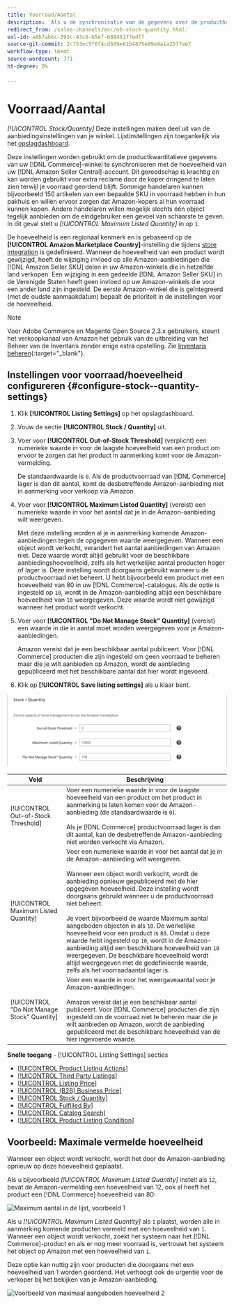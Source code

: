 ```yaml
---
title: Voorraad/Aantal
description: 'Als u de synchronisatie van de gegevens over de producthoeveelheid van uw winkel Commerce naar uw  [!DNL Amazon Seller Central] account wilt beheren, werkt u de instellingen voor de voorraad/hoeveelheid bij.'
redirect_from: /sales-channels/asc/ob-stock-quantity.html: 
exl-id: a8b7ab6c-393c-43c6-b5ef-68845177edff
source-git-commit: 2c753ec5f6f4cd509e61b4875e09e9a1a2577ee7
workflow-type: tm+mt
source-wordcount: 771
ht-degree: 0%

---
```


# Voorraad/Aantal

*[!UICONTROL Stock/Quantity]* Deze instellingen maken deel uit van de aanbiedingsinstellingen van je winkel. Lijstinstellingen zijn toegankelijk via het [opslagdashboard](./amazon-store-dashboard.md).

Deze instellingen worden gebruikt om de productkwantitatieve gegevens van uw [!DNL Commerce]-winkel te synchroniseren met de hoeveelheid van uw [!DNL Amazon Seller Central]-account. Dit gereedschap is krachtig en kan worden gebruikt voor extra reclame door de koper dringend te laten zien terwijl je voorraad geordend blijft. Sommige handelaren kunnen bijvoorbeeld 150 artikelen van een bepaalde SKU in voorraad hebben in hun pakhuis en willen ervoor zorgen dat Amazon-kopers al hun voorraad kunnen kopen. Andere handelaren willen mogelijk slechts één object tegelijk aanbieden om de eindgebruiker een gevoel van schaarste te geven. In dit geval stelt u *[!UICONTROL Maximum Listed Quantity]* in op `1`.

De hoeveelheid is een regionaal kenmerk en is gebaseerd op de **[!UICONTROL Amazon Marketplace Country]**-instelling die tijdens [store integration](./store-integration.md) is gedefinieerd. Wanneer de hoeveelheid van een product wordt gewijzigd, heeft de wijziging invloed op alle Amazon-aanbiedingen die [!DNL Amazon Seller SKU] delen in uw Amazon-winkels die in hetzelfde land verkopen. Een wijziging in een gedeelde [!DNL Amazon Seller SKU] in de Verenigde Staten heeft geen invloed op uw Amazon-winkels die voor een ander land zijn ingesteld. De eerste Amazon-winkel die is geïntegreerd (met de oudste aanmaakdatum) bepaalt de prioriteit in de instellingen voor de hoeveelheid.

>[!NOTE]
>
>Voor Adobe Commerce en Magento Open Source 2.3.x gebruikers, steunt het verkoopkanaal van Amazon het gebruik van de uitbreiding van het Beheer van de Inventaris zonder enige extra opstelling. Zie [Inventaris beheren](https://docs.magento.com/user-guide/v2.3/catalog/inventory-management.html){:target=&quot;_blank&quot;}.

## Instellingen voor voorraad/hoeveelheid configureren {#configure-stock--quantity-settings}

1. Klik **[!UICONTROL Listing Settings]** op het opslagdashboard.

1. Vouw de sectie **[!UICONTROL Stock / Quantity]** uit.

1. Voer voor **[!UICONTROL Out-of-Stock Threshold]** (verplicht) een numerieke waarde in voor de laagste hoeveelheid van een product om ervoor te zorgen dat het product in aanmerking komt voor de Amazon-vermelding.

   De standaardwaarde is `0`. Als de productvoorraad van [!DNL Commerce] lager is dan dit aantal, komt de desbetreffende Amazon-aanbieding niet in aanmerking voor verkoop via Amazon.

1. Voer voor **[!UICONTROL Maximum Listed Quantity]** (vereist) een numerieke waarde in voor het aantal dat je in de Amazon-aanbieding wilt weergeven.

   Met deze instelling worden al je in aanmerking komende Amazon-aanbiedingen tegen de opgegeven waarde weergegeven. Wanneer een object wordt verkocht, verandert het aantal aanbiedingen van Amazon niet. Deze waarde wordt altijd gebruikt voor de beschikbare aanbiedingshoeveelheid, zelfs als het werkelijke aantal producten hoger of lager is. Deze instelling wordt doorgaans gebruikt wanneer u de productvoorraad niet beheert. U hebt bijvoorbeeld een product met een hoeveelheid van 80 in uw [!DNL Commerce]-catalogus. Als de optie is ingesteld op `10`, wordt in de Amazon-aanbieding altijd een beschikbare hoeveelheid van `10` weergegeven. Deze waarde wordt niet gewijzigd wanneer het product wordt verkocht.

1. Voer voor **[!UICONTROL "Do Not Manage Stock" Quantity]** (vereist) een waarde in die in aantal moet worden weergegeven voor je Amazon-aanbiedingen.

   Amazon vereist dat je een beschikbaar aantal publiceert. Voor [!DNL Commerce] producten die zijn ingesteld om geen voorraad te beheren maar die je wilt aanbieden op Amazon, wordt de aanbieding gepubliceerd met het beschikbare aantal dat hier wordt ingevoerd.

1. Klik op **[!UICONTROL Save listing settings]** als u klaar bent.

![Instellingen voor voorraad/aantal](assets/amazon-stock-quantity.png)

| Veld | Beschrijving |
|---|---|
| [!UICONTROL Out-of-Stock Threshold] | Voer een numerieke waarde in voor de laagste hoeveelheid van een product om het product in aanmerking te laten komen voor de Amazon-aanbieding (de standaardwaarde is `0`).<br><br>Als je  [!DNL Commerce] productvoorraad lager is dan dit aantal, kan de desbetreffende Amazon-aanbieding niet worden verkocht via Amazon. |
| [!UICONTROL Maximum Listed Quantity] | Voer een numerieke waarde in voor het aantal dat je in de Amazon-aanbieding wilt weergeven.<br><br>Wanneer een object wordt verkocht, wordt de aanbieding opnieuw gepubliceerd met de hier opgegeven hoeveelheid. Deze instelling wordt doorgaans gebruikt wanneer u de productvoorraad niet beheert.<br><br>Je voert bijvoorbeeld de waarde Maximum aantal aangeboden objecten in als  `10`. De werkelijke hoeveelheid voor een product is `80`. Omdat u deze waarde hebt ingesteld op `10`, wordt in de Amazon-aanbieding altijd een beschikbare hoeveelheid van `10` weergegeven. De beschikbare hoeveelheid wordt altijd weergegeven met de gedefinieerde waarde, zelfs als het voorraadaantal lager is. |
| [!UICONTROL "Do Not Manage Stock" Quantity] | Voer een waarde in voor het weergaveaantal voor je Amazon-aanbiedingen.<br><br>Amazon vereist dat je een beschikbaar aantal publiceert. Voor [!DNL Commerce] producten die zijn ingesteld om de voorraad niet te beheren maar die je wilt aanbieden op Amazon, wordt de aanbieding gepubliceerd met de beschikbare hoeveelheid van de hier ingevoerde waarde. |

**Snelle toegang**  -  [!UICONTROL Listing Settings] secties

- [[!UICONTROL Product Listing Actions]](./product-listing-actions.md)
- [[!UICONTROL Third Party Listings]](./third-party-listing-settings.md)
- [[!UICONTROL Listing Price]](./listing-price.md)
- [[!UICONTROL (B2B) Business Price]](./business-pricing.md)
- [[!UICONTROL Stock / Quantity]](./stock-quantity.md)
- [[!UICONTROL Fulfilled By]](./fulfilled-by.md)
- [[!UICONTROL Catalog Search]](./catalog-search.md)
- [[!UICONTROL Product Listing Condition]](./product-listing-condition.md)

## Voorbeeld: Maximale vermelde hoeveelheid

Wanneer een object wordt verkocht, wordt het door de Amazon-aanbieding opnieuw op deze hoeveelheid geplaatst.

Als u bijvoorbeeld *[!UICONTROL Maximum Listed Quantity]* instelt als `12`, bevat de Amazon-vermelding een hoeveelheid van 12, ook al heeft het product een [!DNL Commerce] hoeveelheid van 80:

![Maximum aantal in de lijst, voorbeeld 1](assets/amazon-max-listed-quantity.png)

Als u *[!UICONTROL Maximum Listed Quantity]* als `1` plaatst, worden alle in aanmerking komende producten vermeld met een hoeveelheid van `1`. Wanneer een object wordt verkocht, zoekt het systeem naar het [!DNL Commerce]-product en als er nog meer voorraad is, vertrouwt het systeem het object op Amazon met een hoeveelheid van `1`.

Deze optie kan nuttig zijn voor producten die doorgaans met een hoeveelheid van 1 worden geordend. Het verhoogt ook de urgentie voor de verkoper bij het bekijken van je Amazon-aanbieding.

![Voorbeeld van maximaal aangeboden hoeveelheid 2](assets/amazon-max-listed-quantity-1.png)
